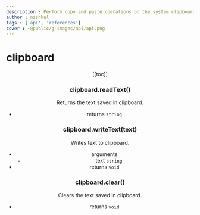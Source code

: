```yaml
---
description : Perform copy and paste operations on the system clipboard.
author : nishkal
tags : ['api', 'references']
cover : ~@public/g-images/api/api.png
---
```


# clipboard
<Header/>
[[toc]]


### clipboard.readText()
Returns the text saved in clipboard.
* returns `string`

### clipboard.writeText(text)
Writes text to clipboard.
* arguments
  * text `string`
* returns `void`

### clipboard.clear()
Clears the text saved in clipboard.
* returns `void`
